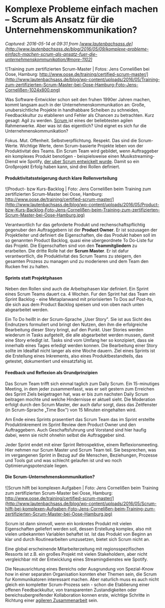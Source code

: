 # Komplexe Probleme einfach machen – Scrum als Ansatz für die Unternehmenskommunikation?

_Captured: 2016-05-14 at 09:31 from [www.lautenbachsass.de](http://www.lautenbachsass.de/blog/2016/05/09/komplexe-probleme-einfach-machen-scrum-als-ansatz-fuer-die-unternehmenskommunikation/#more-1102)_

![Training zum zertifizierten Scrum-Master | Fotos: Jens Cornelißen bei Oose, Hamburg: http://www.oose.de/training/certified-scrum-master/](http://www.lautenbachsass.de/blog/wp-content/uploads/2016/05/Training-zum-zertifizierten-Scrum-Master-bei-Oose-Hamburg-Foto-Jens-Cornelißen-1024x800.png)

Was Software-Entwickler schon seit den fruhen 1990er Jahren machen, kommt langsam auch in der Unternehmenskommunikation an: Große, unubersichtliche Projekte in handhabbare Scheiben zu schneiden, Feedbackkultur zu etablieren und Fehler als Chancen zu betrachten. Kurz gesagt: Agil zu werden. [Scrum ](https://www.dasscrumteam.com/scrum)ist eines der beliebtesten agilen Rahmenwerke. Aber was ist das eigentlich? Und eignet es sich fur die Unternehmenskommunikation?

Fokus. Mut. Offenheit. Selbstverpflichtung. Respekt. Das sind die Scrum-Werte. Wichtige Werte, denn Scrum-basierte Projekte leben von der Produktivitat des Teams. Ein Scrum Team wird gebildet, wenn Auftraggeber ein komplexes Produkt benotigen - beispielsweise einen Musikstreaming-Dienst wie Spotify, [der uber Scrum entwickelt wurde](https://www.scrumalliance.org/community/articles/2015/december/scaling-agile-using-spotify-s-framework). Damit so ein Großprojekt Erfolg haben kann, sind drei Rollen definiert.

#### **Produktivitatssteigerung durch klare Rollenverteilung**

![Product- bzw Kurs-Backlog | Foto: Jens Cornelißen beim Training zum zertifizierten Scrum-Master bei Oose, Hamburg: http://www.oose.de/training/certified-scrum-master/](http://www.lautenbachsass.de/blog/wp-content/uploads/2016/05/Product-bzw-Kurs-Backlog-Foto-Jens-Cornelißen-beim-Training-zum-zertifizierten-Scrum-Master-bei-Oose-Hamburg.jpg)

Verantwortlich fur das geforderte Produkt und rechenschaftspflichtig gegenuber den Auftraggebern ist der **Product Owner**. Er ist sozusagen der Projektleiter und definiert die Eigenschaften, die das Produkt haben soll im so genannten Product Backlog, quasi eine ubergeordnete To Do-Liste fur das Projekt. Die Eigenschaften sind von den **Teammitgliedern** zu erarbeiten. Die dritte Rolle hat der **Scrum Master**. Er ist dafur verantwortlich, die Produktivitat des Scrum Teams zu steigern, den gesamten Prozess zu managen und zu moderieren und dem Team den Rucken frei zu halten.

#### **Sprints statt Projektphasen**

Neben den Rollen sind auch die Arbeitsphasen klar definiert. Ein Sprint eines Scrum Teams dauert ca. 4 Wochen. Fur den Sprint hat das Team ein Sprint Backlog - eine Metaplanwand mit priorisierten To Dos auf Post-its, die sich aus dem Product Backlog speisen und von oben nach unten abgearbeitet werden.

Ein To Do heißt in der Scrum-Sprache „User Story". Sie ist aus Sicht des Endnutzers formuliert und bringt den Nutzen, den ihm die erfolgreiche Bearbeitung dieser Story bringt, auf den Punkt. User Stories werden wiederum in Tasks aufgeteilt, die alle abgearbeitet werden mussen, damit eine Story erledigt ist. Tasks sind vom Umfang her so konzipiert, dass sie innerhalb eines Tages erledigt werden konnen. Die Bearbeitung einer Story sollte im Idealfall nicht langer als eine Woche dauern. Ziel eines Sprints ist die Erstellung eines Inkrements, also eines Produktbestandteils, das getestet, dokumentiert und einsatzfahig ist.

#### **Feedback und Reflexion als Grundprinzipien**

Das Scrum Team trifft sich einmal taglich zum Daily Scrum. Ein 15-minutiges Meeting, in dem jeder zusammenfasst, was er seit gestern zum Erreichen des Sprint Ziels beigetragen hat, was er bis zum nachsten Daily Scrum beitragen mochte und welche Hindernisse er aktuell sieht. Die Moderation erfolgt durch den Scrum Master, der auch dafur sorgt, dass das Zeitfenster (in Scrum-Sprache „Time Box") von 15 Minuten eingehalten wird.

Am Ende eines Sprints prasentiert das Scrum Team das im Sprint erstellte Produktinkrement im Sprint Review dem Product Owner und den Auftraggebern. Auch Geschaftsfuhrung und Vorstand sind hier haufig dabei, wenn sie nicht ohnehin selbst die Auftraggeber sind.

Jeder Sprint endet mit einer Sprint Retrospektive, einem Reflexionsmeeting. Hier nehmen nur Scrum Master und Scrum Team teil. Sie besprechen, was im vergangenen Sprint in Bezug auf die Menschen, Beziehungen, Prozesse und Tools gut und was schlecht gelaufen ist und wo noch Optimierungspotenziale liegen.

#### **Die Scrum-Unternehmenskommunikation?**

![Scrum hilft bei komplexen Aufgaben | Foto: Jens Cornelißen beim Training zum zertifizierten Scrum-Master bei Oose, Hamburg: http://www.oose.de/training/certified-scrum-master/](http://www.lautenbachsass.de/blog/wp-content/uploads/2016/05/Scrum-hilft-bei-komplexen-Aufgaben-Foto-Jens-Cornelißen-beim-Training-zum-zertifizierten-Scrum-Master-bei-Oose-Hamburg.jpg)

Scrum ist dann sinnvoll, wenn ein konkretes Produkt mit vielen Eigenschaften geliefert werden soll, dessen Erstellung komplex, also mit vielen unbekannten Variablen behaftet ist. Ist das Produkt von Beginn an klar und durch Routinearbeiten umzusetzen, bietet sich Scrum nicht an.

Eine global erscheinende Mitarbeiterzeitung mit regionsspezifischen Ressorts ist z.B. ein großes Projekt mit vielen Stakeholdern, aber nicht vergleichbar mit der Entwicklung eines Streamingdienstes wie Spotify.

Die Neuausrichtung eines Bereichs oder Ausgrundung von Spezial-Know how in einer separaten Organisation konnten eher Themen sein, die Scrum fur Kommunikatoren interessant machen. Aber naturlich muss es auch nicht gleich ein kompletter Scrum-Prozess sein - schon die Etablierung einer offenen Feedbackkultur, von transparenten Zustandigkeiten oder bereichsubergreifender Kollaboration konnen erste, wichtige Schritte in Richtung einer [agileren Zusammenarbeit](http://www.lautenbachsass.de/blog/2016/03/09/alles-agil-wie-jetzt/) sein.
